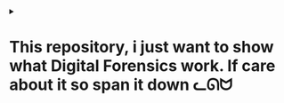 <details>
   
<summary><h1>This repository, i just want to show what Digital Forensics work. If care about it so span it down ᓚᘏᗢ </h1></summary>
   
# Digital_Forensics

![image](https://github.com/user-attachments/assets/da81535d-c9e2-4d72-a2eb-6c07bf2e6f52)


# Task 1: Create a DD-format Image File

![image](https://github.com/user-attachments/assets/9ac2fee2-7629-457e-9d5f-1287ce2ff783)


*   Create a group for file creation, add the group to the file, assign permissions, and set access rights for the file and group.

![image](https://github.com/user-attachments/assets/f5dc2132-9029-4bf8-b62e-4319ee676c9f)


Samba Configuration


*   Create a user, set a Samba password for the newly created user, and add the user to the "nhomdieutra" (investigation) group.


![image](https://github.com/user-attachments/assets/40a3a8a3-ad95-4c89-8518-18d7507082f4)







*   Successfully mapped a network drive from the Kali Linux machine to the physical machine via Samba.


![image](https://github.com/user-attachments/assets/f14ae1e3-56f4-4311-af25-b37ef9986e15)









*   However, the drive containing the documents is 500GB, so I'm redoing this with a virtual machine.

![image](https://github.com/user-attachments/assets/fb2add65-4fda-4c7e-97d5-ba04d6300053)













*   Successfully mapped to the virtual machine.

![image](https://github.com/user-attachments/assets/9e370bd2-53ef-4cfe-87b5-a71f06c290e8)


*   Drive E is here.  I will retrieve my data, where physical drive 0 is drive E.

![image](https://github.com/user-attachments/assets/b9e04084-3d47-46d9-97f8-f0004c72928d)

*   Successfully collected a DD image file (.img) as shown below.
![image](https://github.com/user-attachments/assets/d656eba5-dbd2-4d8b-80e2-ece70e4931df)


*   Checked the Kali Linux machine.

![image](https://github.com/user-attachments/assets/e2dc0d45-1e38-4fb8-b925-f24515a7ea3c)


* Calculated the MD5 hash for the newly collected .img file.


![image](https://github.com/user-attachments/assets/3102fae5-3190-4470-8d7e-30a8733edc74)







# Task 2: Convert the Image File from E01 to DD Format


*   Copied the file "Windows_001.E01" to the mapped drive on the Kali machine.

![image](https://github.com/user-attachments/assets/d7115474-e47a-4cb7-a6df-e4c8994cd6c2)

*   Converted the E01 file using `xmount` and mounted it in the same directory as the .E01 file.


![image](https://github.com/user-attachments/assets/f37c4d3b-473a-4f40-9931-94563d54f090)



# Task 3: Mount the Image File on a Linux Workstation

*   Checked the files in `/mnt/dd`.


![image](https://github.com/user-attachments/assets/8cbf9276-9bd9-4589-bec8-6ef808223639)
![image](https://github.com/user-attachments/assets/53ef2679-1f02-4fb9-b557-b54df49a78cf)
![image](https://github.com/user-attachments/assets/603529df-5f00-4e48-8ed3-b607175e183a)


*   Used the following code snippet to calculate the MD5 hash of files in `/mnt/dd/images` and save the output to "yeucaubailab.txt".

![image](https://github.com/user-attachments/assets/a88ecb29-90af-4da0-9d86-91fc4a3e2eb7)

![image](https://github.com/user-attachments/assets/ecbe52ef-9a93-4d37-b2e0-5e0acf40fc58)

*   Did the same for the "Songs" file.

![image](https://github.com/user-attachments/assets/656a2f4d-c805-4a15-a4b0-fe1e144e4be9)

*   Mounted the DD image file containing an Apple File System (APFS).

![image](https://github.com/user-attachments/assets/4e46772b-c242-424f-8853-73d9af7e9948)

*   The path to calculate the MD5 hash of `.fseventsd` is…

![image](https://github.com/user-attachments/assets/34056b0c-840f-443b-90ad-b622278c7ed0)

![image](https://github.com/user-attachments/assets/97d5345e-a02a-4545-8499-223868d0a24f)


*   Continued to use the above command to calculate hashes and save them to the text file.

![image](https://github.com/user-attachments/assets/0d503e45-7bfe-4698-b432-7adaf70c0a19)


*   Results



![image](https://github.com/user-attachments/assets/2083c720-35a9-4159-b162-4996486d0f99)





# Task 4: Extract Hidden Content from the Hard Drive

*   `Phan_tich_Image.py` (Image_Analysis.py)



![image](https://github.com/user-attachments/assets/059545f4-ead6-4089-90ef-7c5405166da6)








*   `phan_tich_image_pro.py` (Image_Analysis_Pro.py)

![image](https://github.com/user-attachments/assets/106c14e8-a4a7-4f37-9601-e00a7e5a5a6c)
![image](https://github.com/user-attachments/assets/63d7b60c-28cc-4333-b029-fcd292809a50)


*   Browsed the home directory of user "roger" and then navigated to the "Downloads" directory.

![image](https://github.com/user-attachments/assets/6635d2c1-7026-4636-864b-2a423f3e0664)



*  `phan_tich_image_pro_max.py` (Image_Analysis_Pro_Max.py)

![image](https://github.com/user-attachments/assets/5eb9c477-a010-4fdc-a3e7-28a8164d465f)

*   Added `host='0.0.0.0'` to allow access from other machines (the physical machine).


![image](https://github.com/user-attachments/assets/7fadfc17-8f71-4031-a182-12a313c9644f)
![image](https://github.com/user-attachments/assets/6e114bb2-fe2f-4a6e-ac6a-c4a2dd0eb345)













# Task 5: Analyze the Windows Image File System

* View the partition table of `Windows_002.dd` using `mmls`.

![image](https://github.com/user-attachments/assets/1684fac8-6405-4523-8b06-6bea83689b9f)


* View the file system type and related operating system information using `fsstat`.


![image](https://github.com/user-attachments/assets/c9a15a7b-3710-433a-86fb-11bd4bae75bd)













Other Entries:

*   **5: Root Directory:** The root directory of the file system, typically represented as "C:\" in Windows.  Contains entries for all files and directories at the top level of the volume.


![image](https://github.com/user-attachments/assets/7fd3144f-78cc-4713-92e6-ab5c8f9d0aed)

*   **6: Volume Bitmap:** A special metadata file that tracks the allocation of clusters on the volume. Each bit in the bitmap corresponds to a cluster, with a value of 0 indicating a free cluster and 1 indicating an allocated cluster.


![image](https://github.com/user-attachments/assets/ef402b42-d095-4b97-a1e2-85c3c97fa6ed)

*   **9: $Secure:** A metadata file containing security information for files and directories on the volume. It defines access control lists (ACLs) to determine which users or groups have permission to access a specific file or directory.

![image](https://github.com/user-attachments/assets/2f72d569-cfde-4e52-9c21-e36f59b4766e)

*   **11: $Extend:** A special directory containing additional metadata files used to extend the functionality of the NTFS file system.  For example, it may contain information about disk quotas, system restore points, and other features.

![image](https://github.com/user-attachments/assets/646ea15d-fb57-43ac-8439-cc38d315a814)

Find the file or directory name in the corresponding inode.

![image](https://github.com/user-attachments/assets/8015aa79-57a9-4543-bc30-861205008ea2)

Recover files from the image (.img) to the computer.

![image](https://github.com/user-attachments/assets/984c2c15-37f9-47d5-9e5c-5a40aeae5889)





# Task 6: Create and Analyze a File System Timeline using The Sleuth Kit (TSK)

Write temporal data to the file `ado.txt`.

![image](https://github.com/user-attachments/assets/1437e3db-5915-4b45-a71b-932cb12b065c)
![image](https://github.com/user-attachments/assets/a8344012-f94b-40eb-a6fb-c490f165ca10)

![image](https://github.com/user-attachments/assets/c70ec20c-4f15-4e9c-b090-22b1fcb86f26)


Create the file `task4_timeline.txt` using `ado.txt` to view a timeline of activities performed on the suspect's machine from the Linux image.


![image](https://github.com/user-attachments/assets/83587142-b8d2-4937-9243-d461d52cccb6)


Activity Analysis:

The timeline shows the initial creation of NTFS file system metadata ($MFT, $MFTMirr, $LogFile, $Volume, $AttrDef, $Bitmap, $Boot, $BadClus, $Secure, $UpCase, $Extend), followed by the creation of the `System Volume Information`, `Audio Files`, `images`, `Other Files`, `Outlook Files`, `Songs`, `text`, and `$RECYCLE.BIN` directories. The initial timestamps are all Thu Dec 19 2019 16:55:24, suggesting the file system may have been created or restored at that time.


Subsequent activities show access and modification of these directories at various times, such as accessing the `Outlook Files` directory at Thu Dec 19 2019 18:46:00.


![image](https://github.com/user-attachments/assets/2cf933d3-7885-46f3-91f5-27ba3984a42c)


# Task 7: Analyze Common File Formats using a Hex Editor

Analyze "FileMau.docx" (SampleFile.docx)
![image](https://github.com/user-attachments/assets/1c14c739-3336-4201-8642-1c1fae2126f9)


Analyze "FileMau.gif" (SampleFile.gif)

![image](https://github.com/user-attachments/assets/01f5f036-697a-44f0-8b05-8543d825b0a8)








# Task 8: Collect Volatile Information from a Live Windows System






Four Tools in the PsTools Suite:


![image](https://github.com/user-attachments/assets/c77ae841-b488-4c30-a378-23a1e2976cab)









1.  **PsKill:** Terminates processes by name or process ID (PID).

![image](https://github.com/user-attachments/assets/f18dbc40-d2f4-4aa9-a4d7-eaab00e738d8)

 *   Example: Terminate a process named `SSH.exe` with PID 7388.
 *   Command:  `.\\pskill -t 7388`



2.  **PsList:** Provides detailed information about running processes on the system.
![image](https://github.com/user-attachments/assets/d5657972-0698-4d95-b61c-3f4a83a92d49)

    *   Uses: Monitor system performance, identify resource-intensive processes, investigate suspicious activity.

    *   Command Example:  `.\\PsList -x`




3.  **PsLogList:** Views and manipulates event logs on Windows systems.
![image](https://github.com/user-attachments/assets/8e1e539a-d425-4623-add6-aa224baf9aef)


    *   Command Example:  `.\\PsLogList`

4.  **PsPing:** Similar to `ping` but with additional features and flexibility, especially the ability to test TCP connections.  It's useful for network connection testing and troubleshooting.
![image](https://github.com/user-attachments/assets/01e6420f-4b6d-4e5e-ace2-a7b573c776f3)




# Task 9: Analyze a Windows RAM Image File

Understanding Handles, Memory Sections, Driver Modules, Device Tree, and Hooks in Redline:

1.  Driver Modules:

    *   The "Driver Modules" section in Redline displays a list of device drivers loaded into the system at the time Redline was run.
    *   Examining the "Driver Modules" section helps detect malicious or suspicious drivers. Malware often installs drivers to gain low-level control of the system. By checking the driver list, you can identify unwanted or unknown drivers.
    *   **Observation:**  A driver named `RamCaptureDriver64.SYS` was loaded into the system, which is quite unusual. The fact that a driver with a name suggesting RAM capture functionality is located in the `Downloads` directory of the `Administrator` account is a significant red flag.
![image](https://github.com/user-attachments/assets/b95d613e-844d-47e1-a750-4da7c6533d7d)

        *   `\\??\\C:\\Users\\Administrator\\Downloads\\x64\\`: This is the path to the directory containing the driver.  The fact that the driver is in the `Downloads` directory of the `Administrator` account is suspicious. Drivers are usually installed in the `System32\\drivers` directory.












2.  Handles: 

Handles are pointers to system objects such as files, registry keys, processes, and threads. They are like references that allow programs to interact with these objects without needing to know their physical location in memory.

   *   **Application in Investigation:** Analyzing handles helps identify files opened by a specific process, registry keys being accessed, or active network connections. This information is useful for detecting suspicious behavior, such as a process trying to access a sensitive file or a network connection to a suspicious IP address.
    *   **Example:**
        *   **Registry Key Handles:**
            `HKEY_USERS\\...\\Software\\Microsoft\\Windows\\CurrentVersion\\Explorer\\RunMRU`: Stores a list of programs that have been recently executed via the Run dialog.
            `HKEY_CURRENT_USER\\Software\\Microsoft\\Windows\\CurrentVersion\\Run`: Stores a list of programs that are automatically started when the user logs in, often exploited by malware.



![image](https://github.com/user-attachments/assets/2a293d7f-23a9-41ce-a6c7-e75f40d8c2eb)

![image](https://github.com/user-attachments/assets/cd8ae2a0-e86d-4484-8a2c-0eae495ec03d)
![image](https://github.com/user-attachments/assets/c0a69fdc-7a3b-484f-8f91-b864ebef8aee)















3.  Memory Sections:

   *   Based on the results of the "Hierarchical Processes" section, we see that the `spoolsv.exe` process (PID = 856) has been compromised, leading to the creation of child processes `rundll32.exe` and `cmd.exe`. The `notepad.exe` and `calc.exe` processes were then executed from `cmd.exe`. We can observe what they did through memory sections.
  

![image](https://github.com/user-attachments/assets/949ad7d1-85b2-4e1d-9ddc-1d8db41c0077)

    
   *   It's normal for a print process like `spoolsv.exe` to access `locale.nls`, but since we know `spoolsv.exe` is compromised, we should also observe it.


![image](https://github.com/user-attachments/assets/dc9ad625-4155-4548-88d3-0a934a212b28)

   *   `user32.dll`, `kernel32.dll`, `ntdll.dll`: These are extremely important DLLs in Windows, providing basic functions for the user interface, system management, and low-level operations.  Almost every program uses them.








4.  Device Tree:

    *   The "Device Tree" section in Redline provides an overview of the system's device structure. It shows the devices connected to the system, as well as the relationships between them. Analyzing this section can help detect hidden or suspicious devices, which could be a sign of rootkits or other malware.
    *   As per section one, a sign of a drive inserted, and its child process name is RamCaptureDriver.
![image](https://github.com/user-attachments/assets/ac4c4741-7ad7-428a-b02e-2c3d5fb02691)

5.  **Hooks:**

    *   The "Hooks" section in Redline displays hooks installed in the system. A hook is a technique that allows a program to intercept and modify the behavior of other programs. While hooks can be used for legitimate purposes (such as debugging or monitoring), they are also often abused by malware to hide, steal information, or manipulate the system.
![image](https://github.com/user-attachments/assets/d909c35c-77f4-461b-be90-612b5e1d75b4)

# Other Volatility Plugins:

1.  **memdump:**

    *   Command Example:  `volatility_2.6_win64_standalone.exe -f "E:\\Dieu_tra_so\\Lab4-Resource\\Windows_RAM.mem" --profile=Win2008R2SP0x64 memdump -p 1896 -D "E:\\Dieu_tra_so\\Lab4-Resource\\task2"`
    *   This command dumps the entire process with PID 1896 to the destination directory.
  
   

![image](https://github.com/user-attachments/assets/2889a1a2-a34c-4cb9-86cb-f45fbf4813b9)

![image](https://github.com/user-attachments/assets/bef104e5-074c-4e5e-adee-2c5bd41e1a31)

2.  **cmdline:**

    *   Displays the command line used to start each process.
  


![image](https://github.com/user-attachments/assets/e83df515-8c82-4358-a3e7-7005c6f2b656)

3.  **filescan:**

    *   Scans memory to find files, including deleted files that still have data in memory.
  

![image](https://github.com/user-attachments/assets/eb91fb12-f72d-4010-8025-dae7ba79d94f)

4. **driverscan**
    * Scans memory to look for loaded drivers, including hidden or rootkit-concealed drivers.

  

![image](https://github.com/user-attachments/assets/9b1a0cc2-f239-4ac0-b17a-69c337adb4b8)

# Using the `strings` Command to Further Analyze `Windows_RAM.mem` :

1.  **Extract Domain Names (.com, .net, .org):**

    *   To extract domain names with `.com`, `.net`, and `.org` extensions, use this command:
        `strings Windows_RAM.mem | grep -E '\\.(com|net|org)' | sort | uniq`
    *   The result of this command is a list of domain names found in memory, including both valid and invalid domain names.
  

![image](https://github.com/user-attachments/assets/4ddf48d8-64ac-4d38-953d-b91bebee70c6)


![image](https://github.com/user-attachments/assets/a9dfc65c-5d92-44b5-8c34-989afe0dce51)

![image](https://github.com/user-attachments/assets/92648d62-df08-4edc-9090-55eca2ad1391)

3.  **Extract Email Addresses:**

    *   To extract email addresses, use this command:
        `strings Windows_RAM.mem | grep -E '[A-Za-z0-9._%+-]+@[A-Za-z0-9.-]+\\.[A-Za-z]{2,}' | sort | uniq`
![image](https://github.com/user-attachments/assets/a1cbd257-11b1-448f-a20f-c08194585ebd)

4.  **List Commands Likely Run on the System via cmd and PowerShell:**

    *   **For `cmd`:**
        `strings Windows_RAM.mem | grep -i "cmd.exe " | sort | uniq`
        This command searches for strings containing `cmd.exe`.
    * Using volatility to check the command line of cmd.

  
  
![image](https://github.com/user-attachments/assets/c83c7856-e34e-4d4d-9927-271cb340c635)

   *   **For PowerShell:**
        `strings Windows_RAM.mem | grep -i "powershell.exe" | sort | uniq`
        This command searches for strings containing `powershell.exe`.


![image](https://github.com/user-attachments/assets/7bc44feb-1904-461b-b162-679f0044ae24)


# Task 10: Identify and Investigate FTP Brute Force Attacks using Splunk

*   Successfully installed Splunk.

![image](https://github.com/user-attachments/assets/33f6a42c-6d45-4319-b9d8-d5bbe018a427)


*   Checked the logs.

![image](https://github.com/user-attachments/assets/df52e6c8-579f-452e-84cb-39441c840b58)


# Task 11: Investigate Network Attacks using Kiwi Log Viewer

*   The log IDs show that the attacker successfully logged in.
*   Since we know a successful login has a response code of 230 (User logged in - Response: 230), we will search for that.
*   We will search for responses with code 230.

![image](https://github.com/user-attachments/assets/d3e10753-125d-4c38-b28a-739382c29dcf)


*   Result: The log ID for the successful brute-force is 8622.


![image](https://github.com/user-attachments/assets/95dae9df-ca2a-4abb-ba7e-54868049090c)



# Thank 

</details>
